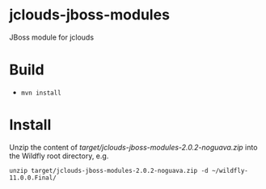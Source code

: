 jclouds-jboss-modules
=====================

JBoss module for jclouds

Build
=====

* `mvn install`

Install
=======

Unzip the content of _target/jclouds-jboss-modules-2.0.2-noguava.zip_ into the Wildfly root directory, e.g.
```
unzip target/jclouds-jboss-modules-2.0.2-noguava.zip -d ~/wildfly-11.0.0.Final/
```
